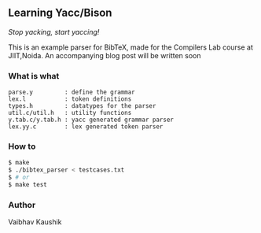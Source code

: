 ## Learning Yacc/Bison
_Stop yacking, start yaccing!_

This is an example parser for BibTeX, made for the Compilers Lab
course at JIIT,Noida.
An accompanying blog post will be written soon

### What is what
    
    parse.y         : define the grammar
    lex.l           : token definitions
    types.h         : datatypes for the parser
    util.c/util.h   : utility functions
    y.tab.c/y.tab.h : yacc generated grammar parser
    lex.yy.c        : lex generated token parser


### How to
```bash
$ make
$ ./bibtex_parser < testcases.txt
$ # or
$ make test
```

### Author
Vaibhav Kaushik
